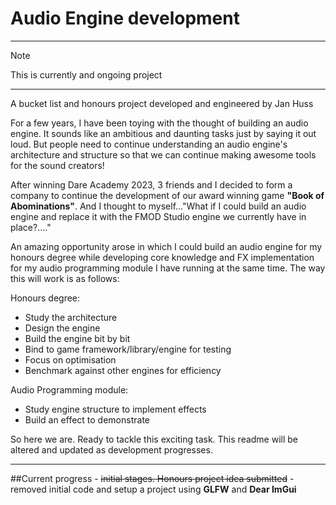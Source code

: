 ﻿# Audio Engine development

---

> [!NOTE]
> This is currently and ongoing project

---
A bucket list and honours project developed and engineered by Jan Huss

For a few years, I have been toying with the thought of building an audio engine. It sounds like an ambitious and daunting tasks just by saying it out loud. But people need to continue understanding an audio engine's architecture and structure so that we can continue making awesome tools for the sound creators!

After winning Dare Academy 2023, 3 friends and I decided to form a company to continue the development of our award winning game **"Book of Abominations"**. And I thought to myself..."What if I could build an audio engine and replace it with the FMOD Studio engine we currently have in place?...."

An amazing opportunity arose in which I could build an audio engine for my honours degree while developing core knowledge and FX implementation for my audio programming module I have running at the same time. The way this will work is as follows:

Honours degree:
- Study the architecture
- Design the engine
- Build the engine bit by bit
- Bind to game framework/library/engine for testing
- Focus on optimisation
- Benchmark against other engines for efficiency

Audio Programming module:
- Study engine structure to implement effects
- Build an effect to demonstrate

So here we are. Ready to tackle this exciting task. This readme will be altered and updated as development progresses.

---

##Current progress	- ~~initial stages. Honours project idea submitted~~
			- removed initial code and setup a project using **GLFW** and **Dear ImGui**
